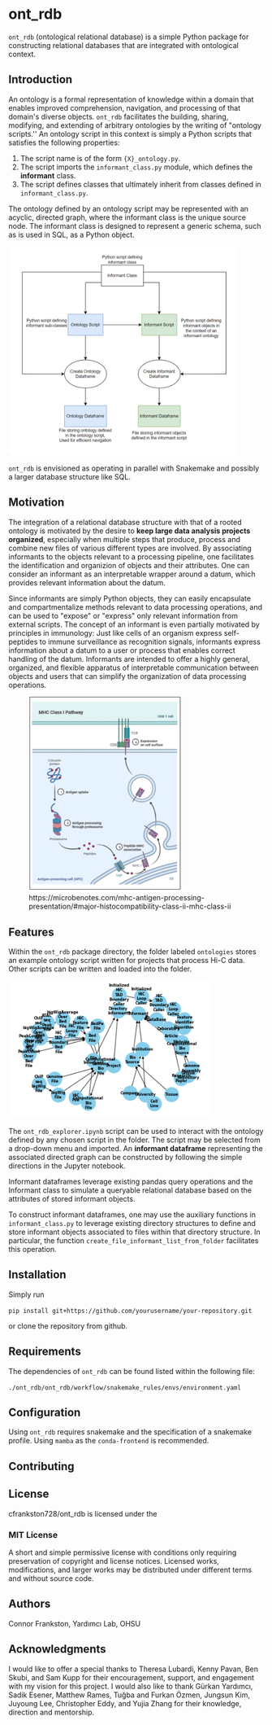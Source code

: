 # ont_rdb
``ont_rdb`` (ontological relational database) is a simple Python package for constructing relational databases that are integrated with ontological context.

## Introduction
An ontology is a formal representation of knowledge within a domain that enables improved comprehension, navigation, and processing of that domain's diverse objects. ``ont_rdb`` facilitates the building, sharing, modifying, and extending of arbitrary ontologies by the writing of "ontology scripts.'' An ontology script in this context is simply a Python scripts that satisfies the following properties:

1. The script name is of the form ``{X}_ontology.py``.
2. The script imports the ``informant_class.py`` module, which defines the **informant** class.
3. The script defines classes that ultimately inherit from classes defined in ``informant_class.py``.

The ontology defined by an ontology script may be represented with an acyclic, directed graph, where the informant class is the unique source node. The informant class is designed to represent a generic schema, such as is used in SQL, as a Python object. 

<img src="ont_rdb/data/ont_rdb_flow_diagram1.png" alt="Dependencies flow from the informant class script---ontology scripts and scripts that define specific instances of informants will depend on the informant class script. Once ontologies and informant objects within the context of that ontology are defined, they can be exported to related projects in the form of dataframes. Ontologies can be represented by a dataframe representing its associated directed, acyclic graph, while collections of informant objects can be stored in an informant dataframe, which is also defined in the informant class." title="ont_rdb-flow-diagram" width="450"/>


``ont_rdb`` is envisioned as operating in parallel with Snakemake and possibly a larger database structure like SQL.

## Motivation

The integration of a relational database structure with that of a rooted ontology is motivated by the desire to **keep large data analysis projects organized**, especially when multiple steps that produce, process and combine new files of various different types are involved. By associating informants to the objects relevant to a processing pipeline, one facilitates the identification and organizion of objects and their attributes. One can consider an informant as an interpretable wrapper around a datum, which provides relevant information about the datum. 

Since informants are simply Python objects, they can easily encapsulate and compartmentalize methods relevant to data processing operations, and can be used to "expose" or "express" only relevant information from external scripts. The concept of an informant is even partially motivated by principles in immunology: Just like cells of an organism express self-peptides to immune surveillance as recognition signals, informants express information about a datum to a user or process that enables correct handling of the datum. Informants are intended to offer a highly general, organized, and flexible apparatus of interpretable communication between objects and users that can simplify the organization of data processing operations.
<figure>
    <img src="ont_rdb/data/MHC1_function.png" alt="Almost all nucleated cells naturally present cytosolic self-peptides bound to the protein major histocompatability complex one (MHC1). Antigens bound to MHC I can be recognized by mature CD8+ T Cells." title="MHC1-function-analogy" width="300"/>
    <figcaption>https://microbenotes.com/mhc-antigen-processing-presentation/#major-histocompatibility-class-ii-mhc-class-ii
    </figcaption>
</figure>

## Features

Within the ``ont_rdb`` package directory, the folder labeled ``ontologies`` stores an example ontology script written for projects that process Hi-C data. Other scripts can be written and loaded into the folder.

<img src="ont_rdb/data/hic_ontology_digraph_1.png" alt="Alt text" title="example-digraph" width="400"/>

The ``ont_rdb_explorer.ipynb`` script can be used to interact with the ontology defined by any chosen script in the folder. The script may be selected from a drop-down menu and imported. An **informant dataframe** representing the associated directed graph can be constructed by following the simple directions in the Jupyter notebook.

Informant dataframes leverage existing pandas query operations and the Informant class to simulate a queryable relational database based on the attributes of stored informant objects.

To construct informant dataframes, one may use the auxiliary functions in ``informant_class.py`` to leverage existing directory structures to define and store informant objects associated to files within that directory structure. In particular, the function ``create_file_informant_list_from_folder`` facilitates this operation.

## Installation
Simply run

``pip install git+https://github.com/yourusername/your-repository.git``

or clone the repository from github.

## Requirements

The dependencies of ``ont_rdb`` can be found listed within the following file:

``./ont_rdb/ont_rdb/workflow/snakemake_rules/envs/environment.yaml``

## Configuration

Using ``ont_rdb`` requires snakemake and the specification of a snakemake profile. Using ``mamba`` as the ``conda-frontend`` is recommended.

## Contributing

## License

cfrankston728/ont_rdb is licensed under the

### MIT License

A short and simple permissive license with conditions only requiring preservation of copyright and license notices. Licensed works, modifications, and larger works may be distributed under different terms and without source code.

## Authors
Connor Frankston, Yardımcı Lab, OHSU

## Acknowledgments
I would like to offer a special thanks to Theresa Lubardi, Kenny Pavan, Ben Skubi, and Sam Kupp for their encouragement, support, and engagement with my vision for this project. I would also like to thank Gürkan Yardımcı, Sadik Esener, Matthew Rames, Tuğba and Furkan Özmen, Jungsun Kim, Juyoung Lee, Christopher Eddy, and Yujia Zhang for their knowledge, direction and mentorship.
